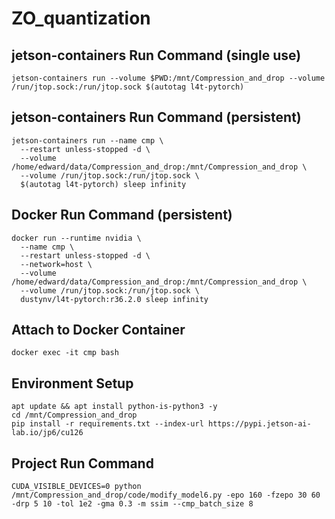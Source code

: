# ZO_quantization

## jetson-containers Run Command (single use)
```
jetson-containers run --volume $PWD:/mnt/Compression_and_drop --volume /run/jtop.sock:/run/jtop.sock $(autotag l4t-pytorch) 
```

## jetson-containers Run Command (persistent)
```
jetson-containers run --name cmp \
  --restart unless-stopped -d \
  --volume /home/edward/data/Compression_and_drop:/mnt/Compression_and_drop \
  --volume /run/jtop.sock:/run/jtop.sock \
  $(autotag l4t-pytorch) sleep infinity
```

## Docker Run Command (persistent)
```
docker run --runtime nvidia \
  --name cmp \
  --restart unless-stopped -d \
  --network=host \
  --volume /home/edward/data/Compression_and_drop:/mnt/Compression_and_drop \
  --volume /run/jtop.sock:/run/jtop.sock \
  dustynv/l4t-pytorch:r36.2.0 sleep infinity
```

## Attach to Docker Container
```
docker exec -it cmp bash
```

## Environment Setup
```
apt update && apt install python-is-python3 -y
cd /mnt/Compression_and_drop
pip install -r requirements.txt --index-url https://pypi.jetson-ai-lab.io/jp6/cu126
```

## Project Run Command
```
CUDA_VISIBLE_DEVICES=0 python /mnt/Compression_and_drop/code/modify_model6.py -epo 160 -fzepo 30 60 -drp 5 10 -tol 1e2 -gma 0.3 -m ssim --cmp_batch_size 8
```
